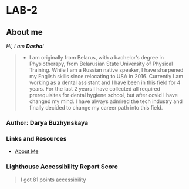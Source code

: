 # LAB-2

## About me

*Hi, I am ***Dasha***!*

> - I am originally from Belarus, with a bachelor’s degree in Physiotherapy, from Belarusian State University of Physical Training. While I am a Russian native speaker, I have sharpened my English skills since relocating to USA in 2016. Currently I am working as a dental assistant and l have been in this field for 4 years. For the last 2 years I have collected all required prerequisites for dental hygiene school, but after covid I have changed my mind. I have always admired the tech industry and finally decided to change my career path into this field.

### Author: Darya Buzhynskaya

### Links and Resources

* [About Me](https://github.com/Bujinski/About-me)

### Lighthouse Accessibility Report Score

> I got 81 points accessibility